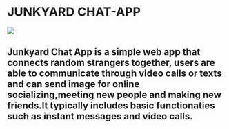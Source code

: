# JUNKYARD CHAT-APP
![](https://i.pinimg.com/474x/07/a9/bf/07a9bfea0b0721a718d0b8f85b060a18.jpg)

## Junkyard Chat App is a simple web app that connects random strangers together, users are able to communicate through video calls or texts and can send image for online socializing,meeting new people and making new friends.It typically includes basic functionaties such as instant messages and video calls.

